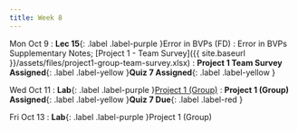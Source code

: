 ```yaml
---
title: Week 8
---
```


Mon Oct 9
: **Lec 15**{: .label .label-purple }Error in BVPs (FD)
    : Error in BVPs Supplementary Notes; [Project 1 - Team Survey]({{ site.baseurl }}/assets/files/project1-group-team-survey.xlsx)
: **Project 1 Team Survey Assigned**{: .label .label-yellow }**Quiz 7 Assigned**{: .label .label-yellow }

Wed Oct 11
: **Lab**{: .label .label-purple }[Project 1 (Group)](https://classroom.github.com/a/iHQDE6aT)
: **Project 1 (Group) Assigned**{: .label .label-yellow }**Quiz 7 Due**{: .label .label-red }

Fri Oct 13
: **Lab**{: .label .label-purple }Project 1 (Group)